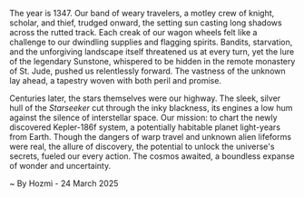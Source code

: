 
The year is 1347.  Our band of weary travelers, a motley crew of knight, scholar, and thief, trudged onward, the setting sun casting long shadows across the rutted track.  Each creak of our wagon wheels felt like a challenge to our dwindling supplies and flagging spirits.  Bandits, starvation, and the unforgiving landscape itself threatened us at every turn, yet the lure of the legendary Sunstone, whispered to be hidden in the remote monastery of St. Jude, pushed us relentlessly forward.  The vastness of the unknown lay ahead, a tapestry woven with both peril and promise.

Centuries later, the stars themselves were our highway.  The sleek, silver hull of the *Starseeker* cut through the inky blackness, its engines a low hum against the silence of interstellar space.  Our mission: to chart the newly discovered Kepler-186f system, a potentially habitable planet light-years from Earth.  Though the dangers of warp travel and unknown alien lifeforms were real, the allure of discovery, the potential to unlock the universe's secrets, fueled our every action.  The cosmos awaited, a boundless expanse of wonder and uncertainty.

~ By Hozmi - 24 March 2025

